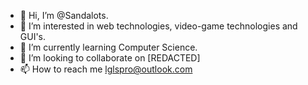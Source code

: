 - 👋 Hi, I’m @Sandalots.
- 👀 I’m interested in web technologies, video-game technologies and GUI's. 
- 🌱 I’m currently learning Computer Science.
- 💞️ I’m looking to collaborate on [REDACTED]
- 📫 How to reach me lglspro@outlook.com

<!---
Sandalots/Sandalots is a ✨ special ✨ repository because its `README.md` (this file) appears on your GitHub profile.
You can click the Preview link to take a look at your changes.
--->
